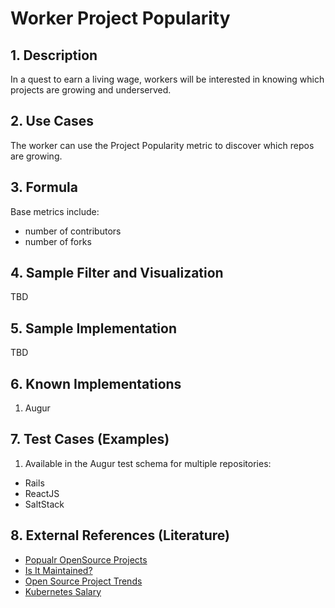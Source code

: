 # Worker Project Popularity

## 1. Description

In a quest to earn a living wage, workers will be interested in knowing which
projects are growing and underserved.

## 2. Use Cases

The worker can use the Project Popularity metric to discover which repos 
are growing.

## 3. Formula

Base metrics include:
- number of contributors
- number of forks

## 4. Sample Filter and Visualization

TBD

## 5. Sample Implementation

TBD

## 6. Known Implementations

1. Augur

## 7. Test Cases (Examples)

1. Available in the Augur test schema for multiple repositories:

- Rails
- ReactJS
- SaltStack 

## 8. External References (Literature)

- [Popualr OpenSource Projects][l1]
- [Is It Maintained?][l2]
- [Open Source Project Trends][l3]
- [Kubernetes Salary][l4]

[l1]: http://blog.honeypot.io/most-exciting-open-source-projects-2018/

[l2]: https://isitmaintained.com/

[l3]: https://github.blog/2018-02-08-open-source-project-trends-for-2018/

[l4]: https://www.payscale.com/research/US/Skill=Kubernetes/Salary
